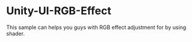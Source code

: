 # Unity-UI-RGB-Effect
This sample can helps you guys with RGB effect adjustment for by using shader.
